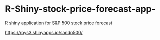 # R-Shiny-stock-price-forecast-app-
R shiny application for S&amp;P 500 stock price forecast

https://roys3.shinyapps.io/sandp500/
